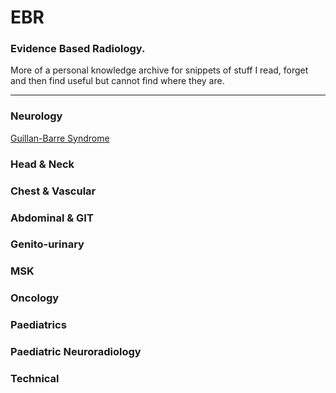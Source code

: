 # EBR
### Evidence Based Radiology. 

More of a personal knowledge archive for snippets of stuff I read, forget and then find useful but cannot find where they are. 

--- 

### Neurology
[Guillan-Barre Syndrome](https://github.com/TheDrCrow/EBR/blob/44434a8f8ecdc2855a85cd3be8da036d4e897a44/neuro/neuro_GBS.md)

### Head & Neck

### Chest & Vascular  

### Abdominal & GIT  
 
### Genito-urinary  

### MSK  

### Oncology  

### Paediatrics  

### Paediatric Neuroradiology  

### Technical   
